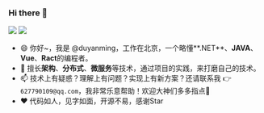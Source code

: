 ### Hi there 👋

<!--
**CoderMikeHe/CoderMIkeHe** is a ✨ _special_ ✨ repository because its `README.md` (this file) appears on your GitHub profile.

Here are some ideas to get you started:

- 🔭 I’m currently working on ...
- 🌱 I’m currently learning ...
- 👯 I’m looking to collaborate on ...
- 🤔 I’m looking for help with ...
- 💬 Ask me about ...
- 📫 How to reach me: ...
- 😄 Pronouns: ...
- ⚡ Fun fact: ...
-->
<p float="left">
  <img src="https://github-readme-stats.vercel.app/api?username=duyanming&show_icons=true&icon_color=CE1D2D&text_color=718096&bg_color=ffffff&count_private=true" />
  <img src="https://github-readme-stats.vercel.app/api/top-langs/?username=duyanming&layout=compact" /> 
</p>

- 😄 你好~，我是 @duyanming，工作在北京，一个略懂**.NET**、**JAVA**、**Vue**、**Ract**的编程者。
- 🌱 擅长**架构**、**分布式**、**微服务**等技术，通过项目的实践，来打磨自己的技术。
- 📫 技术上有疑惑？理解上有问题？实现上有新方案？还请联系我 👉 `627790109@qq.com`，我非常乐意帮助！欢迎大神们多多指点🙏
- ♥️ 代码如人，见字如面，开源不易，感谢Star 
